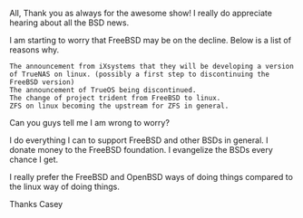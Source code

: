 All,
Thank you as always for the awesome show! I really do appreciate hearing about all the BSD news. 

I am starting to worry that FreeBSD may be on the decline. Below is a list of reasons why.

    The announcement from iXsystems that they will be developing a version of TrueNAS on linux. (possibly a first step to discontinuing the FreeBSD version)
    The announcement of TrueOS being discontinued.
    The change of project trident from FreeBSD to linux.
    ZFS on linux becoming the upstream for ZFS in general.

Can you guys tell me I am wrong to worry?

I do everything I can to support FreeBSD and other BSDs in general. 
I donate money to the FreeBSD foundation.
I evangelize the BSDs every chance I get.

I really prefer the FreeBSD and OpenBSD ways of doing things compared to the linux way of doing things.

Thanks
Casey

